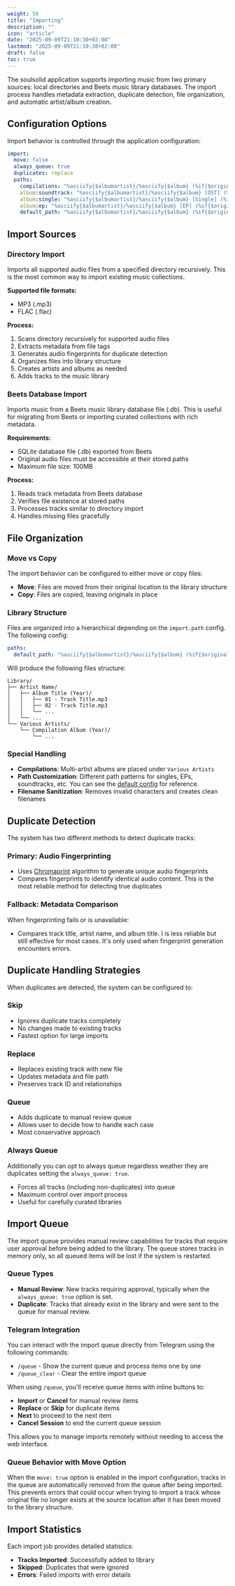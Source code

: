 ```yaml
---
weight: 50
title: "Importing"
description: ""
icon: "article"
date: "2025-09-09T21:10:30+02:00"
lastmod: "2025-09-09T21:10:30+02:00"
draft: false
toc: true
---
```


The soulsolid application supports importing music from two primary sources: local directories and Beets music library databases. The import process handles metadata extraction, duplicate detection, file organization, and automatic artist/album creation.

## Configuration Options

Import behavior is controlled through the application configuration:

```yaml
import:
  move: false
  always_queue: true
  duplicates: replace
  paths:
    compilations: "%asciify{$albumartist}/%asciify{$album} (%if{$original_year,$original_year,$year})/%asciify{$track $title}"
    album:soundtrack: "%asciify{$albumartist}/%asciify{$album} [OST] (%if{$original_year,$original_year,$year})/%asciify{$track $title}"
    album:single: "%asciify{$albumartist}/%asciify{$album} [Single] (%if{$original_year,$original_year,$year})/%asciify{$track $title}"
    album:ep: "%asciify{$albumartist}/%asciify{$album} [EP] (%if{$original_year,$original_year,$year})/%asciify{$track $title}"
    default_path: "%asciify{$albumartist}/%asciify{$album} (%if{$original_year,$original_year,$year})/%asciify{$track $title}"
```

## Import Sources

### Directory Import

Imports all supported audio files from a specified directory recursively. This is the most common way to import existing music collections.

**Supported file formats:**

- MP3 (.mp3)
- FLAC (.flac)

**Process:**

1. Scans directory recursively for supported audio files
2. Extracts metadata from file tags
3. Generates audio fingerprints for duplicate detection
4. Organizes files into library structure
5. Creates artists and albums as needed
6. Adds tracks to the music library

### Beets Database Import

Imports music from a Beets music library database file (.db). This is useful for migrating from Beets or importing curated collections with rich metadata.

**Requirements:**

- SQLite database file (.db) exported from Beets
- Original audio files must be accessible at their stored paths
- Maximum file size: 100MB

**Process:**

1. Reads track metadata from Beets database
2. Verifies file existence at stored paths
3. Processes tracks similar to directory import
4. Handles missing files gracefully

## File Organization

### Move vs Copy

The import behavior can be configured to either move or copy files:

- **Move**: Files are moved from their original location to the library structure
- **Copy**: Files are copied, leaving originals in place

### Library Structure

Files are organized into a hierarchical depending on the `import.path` config.
The following config:

```yaml
paths:
  default_path: "%asciify{$albumartist}/%asciify{$album} (%if{$original_year,$original_year,$year})/%asciify{$track $title}"
```

Will produce the following files structure:

```
Library/
├── Artist Name/
│   ├── Album Title (Year)/
│   │   ├── 01 - Track Title.mp3
│   │   ├── 02 - Track Title.mp3
│   │   └── ...
│   └── ...
└── Various Artists/
    └── Compilation Album (Year)/
        └── ...
```

### Special Handling

- **Compilations**: Multi-artist albums are placed under `Various Artists`
- **Path Customization**: Different path patterns for singles, EPs, soundtracks, etc. You can see the [default config](https://github.com/contre95/soulsolid/blob/2a07d80165471205f0498e0c0715b3a866562a74/config.yaml?plain=1#L39-L44) for reference.
- **Filename Sanitization**: Removes invalid characters and creates clean filenames

## Duplicate Detection

The system has two different methods to detect duplicate tracks:

### Primary: Audio Fingerprinting

- Uses [Chromaprint](https://acoustid.org/chromaprint) algorithm to generate unique audio fingerprints
- Compares fingerprints to identify identical audio content. This is the most reliable method for detecting true duplicates

### Fallback: Metadata Comparison

When fingerprinting fails or is unavailable:

- Compares track title, artist name, and album title. I is less reliable but still effective for most cases. It's only used when fingerprint generation encounters errors.

## Duplicate Handling Strategies

When duplicates are detected, the system can be configured to:

### Skip

- Ignores duplicate tracks completely
- No changes made to existing tracks
- Fastest option for large imports

### Replace

- Replaces existing track with new file
- Updates metadata and file path
- Preserves track ID and relationships

### Queue

- Adds duplicate to manual review queue
- Allows user to decide how to handle each case
- Most conservative approach

### Always Queue

Additionally you can opt to always queue regardless weather they are duplicates setting the `always_queue: true`.

- Forces all tracks (including non-duplicates) into queue
- Maximum control over import process
- Useful for carefully curated libraries

## Import Queue

The import queue provides manual review capabilities for tracks that require user approval before being added to the library. The queue stores tracks in memory only, so all queued items will be lost if the system is restarted.

### Queue Types

- **Manual Review**: New tracks requiring approval, typically when the `always_queue: true` option is set.
- **Duplicate**: Tracks that already exist in the library and were sent to the queue for manual review.

### Telegram Integration

You can interact with the import queue directly from Telegram using the following commands:

- `/queue` - Show the current queue and process items one by one
- `/queue_clear` - Clear the entire import queue

When using `/queue`, you'll receive queue items with inline buttons to:

- **Import** or **Cancel** for manual review items
- **Replace** or **Skip** for duplicate items
- **Next** to proceed to the next item
- **Cancel Session** to end the current queue session

This allows you to manage imports remotely without needing to access the web interface.

### Queue Behavior with Move Option

When the `move: true` option is enabled in the import configuration, tracks in the queue are automatically removed from the queue after being imported. This prevents errors that could occur when trying to import a track whose original file no longer exists at the source location after it has been moved to the library structure.

## Import Statistics

Each import job provides detailed statistics:

- **Tracks Imported**: Successfully added to library
- **Skipped**: Duplicates that were ignored
- **Errors**: Failed imports with error details
